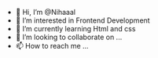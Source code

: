 - 👋 Hi, I’m @Nihaaal
- 👀 I’m interested in Frontend Development
- 🌱 I’m currently learning Html and css 
- 💞️ I’m looking to collaborate on ...
- 📫 How to reach me ...

<!---
Nihaaal/Nihaaal is a ✨ special ✨ repository because its `README.md` (this file) appears on your GitHub profile.
You can click the Preview link to take a look at your changes.
--->
